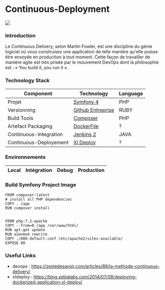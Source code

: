 # Continuous-Deployment

<img src="https://electric-cloud.com/wp-content/uploads/use-case-graphic_continuous-delivery.png">


### Introduction 
Le Continuous Delivery, selon Martin Fowler, est une discipline du génie logiciel où vous construisez une application de telle manière qu'elle puisse être envoyée en production à tout moment. Cette façon de travailler de manière agile est très prisée par le mouvement DevOps dont la philosophie est : « You build it, you run it ».


### Technology Stack
Component               | Technology                                              | Language
---                     | ---                                                     |  --- 
Projet                  | [Symfony 4](https://symfony.com/4)                      | PHP
Versionning             | [Github Entreprise](https://enterprise.github.com/home) | RUBY
Build Tools             | [Composer](https://getcomposer.org)                     | PHP
Artefact Packaging      | [DockerFile](https://www.docker.com/)                   | ?
Continuous-Integration  | [Jenkins 2](https://jenkins.io)                         | JAVA
Continuous-Deployement  | [Xl Deploy](https://xebialabs.com/products/xl-deploy)   | ?

### Environnements
Local | Intégration | Debug | Production
---   | ---         | ---   | ---

### Build Symfony Project Image 
```
FROM composer:latest
# install all PHP dependencies
COPY . /app
RUN composer install


FROM php:7.2-apache
COPY --from=0 /app /var/www/html/
RUN apt-get update
RUN a2enmod rewrite
COPY ./000-default.conf /etc/apache2/sites-available/
EXPOSE 80
```

### Useful Links 
- devops : https://zestedesavoir.com/articles/88/la-methode-continuous-delivery/
- xldeploy : https://blog.xebialabs.com/2014/07/08/deploying-dockerized-application-xl-deploy/
